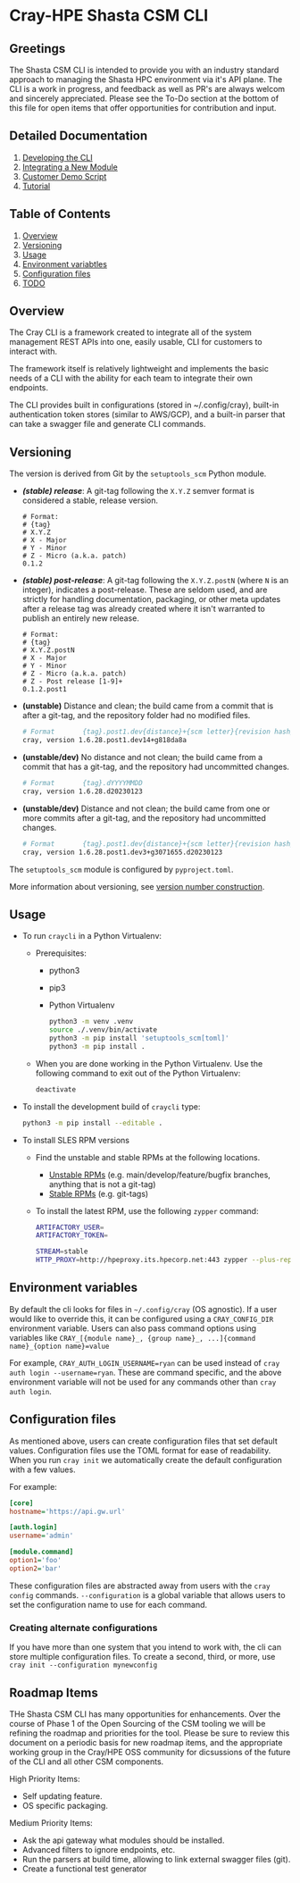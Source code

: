 # Cray-HPE Shasta CSM CLI

## Greetings

The Shasta CSM CLI is intended to provide you with an industry standard approach to managing the Shasta HPC environment via it's API plane. The CLI is a work in progress, and feedback as well as PR's are always welcom and sincerely appreciated. Please see the To-Do section at the bottom of this file for open items that offer opportunities for contribution and input.

## Detailed Documentation

1. [Developing the CLI](Developing.md)
1. [Integrating a New Module](Integration.md)
1. [Customer Demo Script](demo.md)
1. [Tutorial](Tutorial.md)

## Table of Contents

1. [Overview](#Overview)
1. [Versioning](#versioning)
1. [Usage](#usage)
1. [Environment variabtles](#Environment-variables)
1. [Configuration files](#Configuration-files)
1. [TODO](#TODO)

## Overview

The Cray CLI is a framework created to integrate all of the system management
REST APIs into one, easily usable, CLI for customers to interact with.

The framework itself is relatively lightweight and implements the basic
needs of a CLI with the ability for each team to integrate their own endpoints.

The CLI provides built in configurations (stored in ~/.config/cray), built-in
authentication token stores (similar to AWS/GCP), and a built-in parser
that can take a swagger file and generate CLI commands.

## Versioning

The version is derived from Git by the `setuptools_scm` Python module.

- ***(stable) release***: A git-tag following the `X.Y.Z` semver format is considered a stable, release version.
  
    ```text
    # Format:
    # {tag}
    # X.Y.Z
    # X - Major
    # Y - Minor
    # Z - Micro (a.k.a. patch)
    0.1.2
    ```
- ***(stable) post-release***: A git-tag following the `X.Y.Z.postN` \(where `N` is an integer\), indicates a post-release.
  These are seldom used, and are strictly for handling documentation, packaging, or other meta
  updates after a release tag was already created where it isn't warranted to publish an
  entirely new release.
  
    ```text
    # Format:
    # {tag}
    # X.Y.Z.postN
    # X - Major
    # Y - Minor
    # Z - Micro (a.k.a. patch)
    # Z - Post release [1-9]+
    0.1.2.post1
    ```

- **(unstable)** Distance and clean; the build came from a commit that is after a git-tag, and the repository folder had no modified files.

    ```bash
    # Format       {tag}.post1.dev{distance}+{scm letter}{revision hash}
    cray, version 1.6.28.post1.dev14+g818da8a
    ```

- **(unstable/dev)** No distance and not clean; the build came from a commit that has a git-tag, and the repository had uncommitted changes.

    ```bash
    # Format       {tag}.dYYYYMMDD
    cray, version 1.6.28.d20230123
    ```

- **(unstable/dev)** Distance and not clean; the build came from one or more commits after a git-tag, and the repository had uncommitted changes.

    ```bash
    # Format       {tag}.post1.dev{distance}+{scm letter}{revision hash}.dYYYYMMDD
    cray, version 1.6.28.post1.dev3+g3071655.d20230123
    ```

The `setuptools_scm` module is configured by `pyproject.toml`.

More information about versioning, see [version number construction][3].

## Usage

- To run `craycli` in a Python Virtualenv:

    - Prerequisites:
        - python3
        - pip3
        - Python Virtualenv

          ```bash
          python3 -m venv .venv
          source ./.venv/bin/activate
          python3 -m pip install 'setuptools_scm[toml]'
          python3 -m pip install .
          ```

    - When you are done working in the Python Virtualenv.
      Use the following command to exit out of the Python Virtualenv:

      ```bash
      deactivate
      ```

- To install the development build of `craycli` type:

  ```bash
  python3 -m pip install --editable .
  ```

- To install SLES RPM versions

    - Find the unstable and stable RPMs at the following locations.

        - [Unstable RPMs][1] (e.g. main/develop/feature/bugfix branches, anything that is not a git-tag)
        - [Stable RPMs][2] (e.g. git-tags)

    - To install the latest RPM, use the following `zypper` command:

        ```bash
        ARTIFACTORY_USER=
        ARTIFACTORY_TOKEN=
        ```

        ```bash
        STREAM=stable
        HTTP_PROXY=http://hpeproxy.its.hpecorp.net:443 zypper --plus-repo=https://${ARTIFACTORY_USER}:${ARTIFACTORY_TOKEN}@artifactory.algol60.net/artifactory/csm-rpms/hpe/${STREAM}/sle-15sp4 --no-gpg-checks -n in -y craycli
        ```

## Environment variables

By default the cli looks for files in `~/.config/cray` (OS agnostic).
If a user would like to override this, it can be configured using a `CRAY_CONFIG_DIR`
environment variable. Users can also pass command options using variables like
`CRAY_[{module name}_, {group name}_, ...]{command name}_{option name}=value`

For example, `CRAY_AUTH_LOGIN_USERNAME=ryan` can be used instead of
`cray auth login --username=ryan`. These are command specific, and the above
environment variable will not be used for any commands other than `cray auth login`.

## Configuration files

As mentioned above, users can create configuration files that set default values.
Configuration files use the TOML format for ease of readability. When you run
`cray init` we automatically create the default configuration with a few values.

For example:

```ini
[core]
hostname='https://api.gw.url'

[auth.login]
username='admin'

[module.command]
option1='foo'
option2='bar'
```

These configuration files are abstracted away from users with the `cray config`
commands. `--configuration` is a global variable that allows users to set the
configuration name to use for each command.

### Creating alternate configurations

If you have more than one system that you intend to work with, the cli can store multiple configuration files.  To create a second, third, or more, use `cray init --configuration mynewconfig`

## Roadmap Items

THe Shasta CSM CLI has many opportunities for enhancements. Over the course of Phase 1 of the Open Sourcing of the CSM tooling we will be refining the roadmap and priorities for the tool. Please be sure to review this document on a periodic basis for new roadmap items, and the appropriate working group in the Cray/HPE OSS community for dicsussions of the future of the CLI and all other CSM components.

High Priority Items:

- Self updating feature.
- OS specific packaging.

Medium Priority Items:

- Ask the api gateway what modules should be installed.
- Advanced filters to ignore endpoints, etc.
- Run the parsers at build time, allowing to link external swagger files (git).
- Create a functional test generator

[1]: https://artifactory.algol60.net/artifactory/csm-rpms/hpe/unstable/sle-15sp4/craycli/
[2]: https://artifactory.algol60.net/artifactory/csm-rpms/hpe/stable/sle-15sp4/craycli/
[3]: https://github.com/pypa/setuptools_scm#version-number-construction
